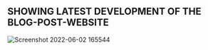 ## SHOWING LATEST DEVELOPMENT OF THE BLOG-POST-WEBSITE
![Screenshot 2022-06-02 165544](https://user-images.githubusercontent.com/56185049/171645752-bbf0400f-14db-4864-87db-b08dd0d1104e.png)
